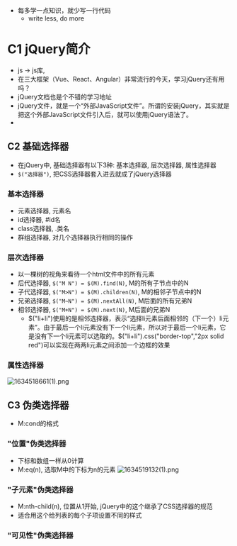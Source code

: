 - 每多学一点知识，就少写一行代码
    - write less, do more

# C1 jQuery简介
- js -> js库, 
- 在三大框架（Vue、React、Angular）非常流行的今天，学习jQuery还有用吗？
- jQuery文档也是个不错的学习地址
- jQuery文件，就是一个“外部JavaScript文件”。所谓的安装jQuery，其实就是把这个外部JavaScript文件引入后，就可以使用jQuery语法了。
- 

## C2 基础选择器
- 在jQuery中, 基础选择器有以下3种: 基本选择器, 层次选择器, 属性选择器
- `$("选择器")`, 把CSS选择器套入进去就成了jQuery选择器

### 基本选择器
- 元素选择器, 元素名
- id选择器, #id名
- class选择器, .类名
- 群组选择器, 对几个选择器执行相同的操作

### 层次选择器
- 以一棵树的视角来看待一个html文件中的所有元素
- 后代选择器, `$("M N") = $(M).find(N)`, M的所有子节点中的N
- 子代选择器, `$("M>N") = $(M).children(N)`, M的相邻子节点中的N
- 兄弟选择器, `$("M~N") = $(M).nextAll(N)`, M后面的所有兄弟N
- 相邻选择器, `$("M+N") = $(M).next(N)`, M后面的兄弟N
    - $("li+li")使用的是相邻选择器，表示“选择li元素后面相邻的（下一个）li元素”。由于最后一个li元素没有下一个li元素，所以对于最后一个li元素，它是没有下一个li元素可以选取的。$("li+li").css("border-top","2px solid red")可以实现在两两li元素之间添加一个边框的效果

### 属性选择器
![1634518661(1).png](https://pic.rmb.bdstatic.com/bjh/981ca3e9c65c4d1c7167450a2bf466d2.png)

## C3 伪类选择器
- M:cond的格式

### "位置"伪类选择器
- 下标和数组一样从0计算
- M:eq(n), 选取M中的下标为n的元素
![1634519132(1).png](https://pic.rmb.bdstatic.com/bjh/7d487b71479f5e64ecc5b34fbb6efdcd.png)

### "子元素"伪类选择器
- M:nth-child(n), 位置从1开始, jQuery中的这个继承了CSS选择器的规范
- 适合用这个给列表的每个子项设置不同的样式

### "可见性"伪类选择器
